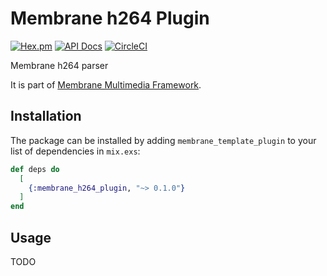 # Membrane h264 Plugin

[![Hex.pm](https://img.shields.io/hexpm/v/membrane_template_plugin.svg)](https://hex.pm/packages/membrane_template_plugin)
[![API Docs](https://img.shields.io/badge/api-docs-yellow.svg?style=flat)](https://hexdocs.pm/membrane_template_plugin)
[![CircleCI](https://circleci.com/gh/membraneframework/membrane_template_plugin.svg?style=svg)](https://circleci.com/gh/membraneframework/membrane_template_plugin)

Membrane h264 parser

It is part of [Membrane Multimedia Framework](https://membraneframework.org).

## Installation

The package can be installed by adding `membrane_template_plugin` to your list of dependencies in `mix.exs`:

```elixir
def deps do
  [
    {:membrane_h264_plugin, "~> 0.1.0"}
  ]
end
```

## Usage

TODO
